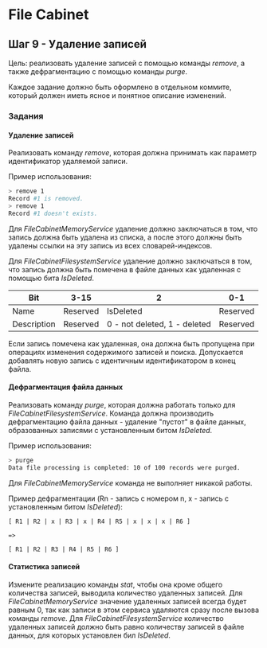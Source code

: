 # File Cabinet

## Шаг 9 - Удаление записей

Цель: реализовать удаление записей с помощью команды _remove_, а также дефрагментацию с помощью команды _purge_.

Каждое задание должно быть оформлено в отдельном коммите, который должен иметь ясное и понятное описание изменений.


### Задания

#### Удаление записей

Реализовать команду _remove_, которая должна принимать как параметр идентификатор удаляемой записи. 

Пример использования:

```sh
> remove 1
Record #1 is removed.
> remove 1
Record #1 doesn't exists.
```

Для _FileCabinetMemoryService_ удаление должно заключаться в том, что запись должна быть удалена из списка, а после этого должны быть удалены ссылки на эту запись из всех словарей-индексов.

Для _FileCabinetFilesystemService_ удаление должно заключаться в том, что запись должна быть помечена в файле данных как удаленная с помощью бита _IsDeleted_.

| Bit         |     3-15 |                            2 |      0-1 |
|-------------|----------|------------------------------|----------|
| Name        | Reserved | IsDeleted                    | Reserved |
| Description | Reserved | 0 - not deleted, 1 - deleted | Reserved |

Если запись помечена как удаленная, она должна быть пропущена при операциях изменения содержимого записей и поиска. Допускается добавлять новую запись с идентичным идентификатором в конец файла.


#### Дефрагментация файла данных

Реализовать команду _purge_, которая должна работать только для _FileCabinetFilesystemService_. Команда должна производить дефрагментацию файла данных - удаление "пустот" в файле данных, образованных записями с установленным битом _IsDeleted_.


Пример использования:

```sh
> purge
Data file processing is completed: 10 of 100 records were purged.
```

Для _FileCabinetMemoryService_ команда не выполняет никакой работы.

Пример дефрагментации (Rn - запись с номером n, x - запись с установленным битом _IsDeleted_):

```
[ R1 | R2 | x | R3 | x | R4 | R5 | x | x | x | R6 ]

=>

[ R1 | R2 | R3 | R4 | R5 | R6 ]
```


#### Статистика записей

Измените реализацию команды _stat_, чтобы она кроме общего количества записей, выводила количество удаленных записей. Для _FileCabinetMemoryService_ значение удаленных записей всегда будет равным 0, так как записи в этом сервиса удаляются сразу после вызова команды _remove_. Для _FileCabinetFilesystemService_ количество удаленных записей должно быть равно количеству записей в файле данных, для которых установлен бил _IsDeleted_.
